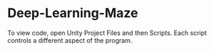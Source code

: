 # Deep-Learning-Maze
 
To view code, open Unity Project Files and then Scripts. Each script controls a different aspect of the program. 
